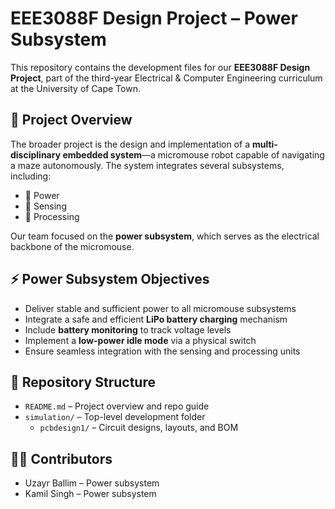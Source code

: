 # EEE3088F Design Project – Power Subsystem

This repository contains the development files for our **EEE3088F Design Project**, part of the third-year Electrical & Computer Engineering curriculum at the University of Cape Town.

## 🔧 Project Overview

The broader project is the design and implementation of a **multi-disciplinary embedded system**—a micromouse robot capable of navigating a maze autonomously. The system integrates several subsystems, including:

- 🔋 Power  
- 📡 Sensing  
- 🧠 Processing  

Our team focused on the **power subsystem**, which serves as the electrical backbone of the micromouse.

## ⚡ Power Subsystem Objectives

- Deliver stable and sufficient power to all micromouse subsystems  
- Integrate a safe and efficient **LiPo battery charging** mechanism  
- Include **battery monitoring** to track voltage levels  
- Implement a **low-power idle mode** via a physical switch  
- Ensure seamless integration with the sensing and processing units  

## 📁 Repository Structure

- `README.md` – Project overview and repo guide  
- `simulation/` – Top-level development folder  
  - `pcbdesign1/` – Circuit designs, layouts, and BOM

## 👨‍🔬 Contributors
- Uzayr Ballim – Power subsystem
- Kamil Singh – Power subsystem
